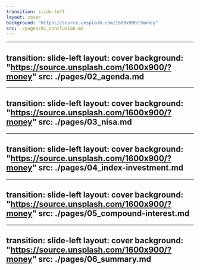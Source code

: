 ```yaml
---
transition: slide-left
layout: cover
background: "https://source.unsplash.com/1600x900/?money"
src: ./pages/01_conclusion.md
---
```

---
transition: slide-left
layout: cover
background: "https://source.unsplash.com/1600x900/?money"
src: ./pages/02_agenda.md
---
---
transition: slide-left
layout: cover
background: "https://source.unsplash.com/1600x900/?money"
src: ./pages/03_nisa.md
---
---
transition: slide-left
layout: cover
background: "https://source.unsplash.com/1600x900/?money"
src: ./pages/04_index-investment.md
---
---
transition: slide-left
layout: cover
background: "https://source.unsplash.com/1600x900/?money"
src: ./pages/05_compound-interest.md
---
---
transition: slide-left
layout: cover
background: "https://source.unsplash.com/1600x900/?money"
src: ./pages/06_summary.md
---
